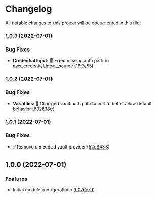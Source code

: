 # Changelog

All notable changes to this project will be documented in this file.

### [1.0.3](https://github.com/jtcarnes/terraform-awx-vaultkey/compare/v1.0.2...v1.0.3) (2022-07-01)


### Bug Fixes

* **Credential Input:** :bug: Fixed missing auth path in awx_credential_input_source ([16f7a55](https://github.com/jtcarnes/terraform-awx-vaultkey/commit/16f7a55bf90706dac2b9273d2d1bf679ae3c1309))

### [1.0.2](https://github.com/jtcarnes/terraform-awx-vaultkey/compare/v1.0.1...v1.0.2) (2022-07-01)


### Bug Fixes

* **Variables:** :bug: Changed vault auth path to null to better allow default behavior ([632838e](https://github.com/jtcarnes/terraform-awx-vaultkey/commit/632838e04fcdc14e8be78e13487841f87eba91a3))

### [1.0.1](https://github.com/jtcarnes/terraform-awx-vaultkey/compare/v1.0.0...v1.0.1) (2022-07-01)


### Bug Fixes

* :zap: Remove unneeded vault provider ([52d8438](https://github.com/jtcarnes/terraform-awx-vaultkey/commit/52d8438996cfaac3fdc5f55e3725baff24633d0d))

## 1.0.0 (2022-07-01)


### Features

* Initial module configurationn ([b02dc7d](https://github.com/jtcarnes/terraform-awx-vaultkey/commit/b02dc7df4c2ca67ff29bc582cbefaa77ed246fd5))
